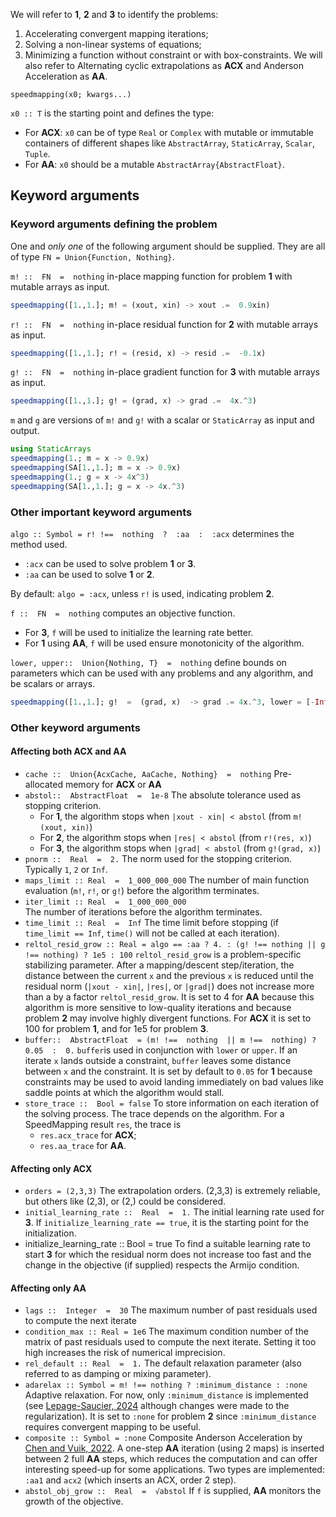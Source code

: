 We will refer to **1**, **2** and **3** to identify the problems:
1) Accelerating convergent mapping iterations;
2) Solving a non-linear systems of equations;
3) Minimizing a function without constraint or with box-constraints.
We will also refer to Alternating cyclic extrapolations as **ACX** and Anderson Acceleration as **AA**.

`speedmapping(x0; kwargs...)`

`x0 :: T` is the starting point and defines the type:
- For **ACX**: `x0` can be of type `Real` or `Complex` with mutable or immutable containers of different shapes like `AbstractArray`, `StaticArray`, `Scalar`, `Tuple`.
- For **AA**: `x0` should be a mutable `AbstractArray{AbstractFloat}`.

## Keyword arguments

### Keyword arguments defining the problem
One and _only one_ of the following argument should be supplied. They are all of type `FN = Union{Function, Nothing}`.

`m! ::  FN  =  nothing` in-place mapping function for problem **1** with mutable arrays as input. 
```Julia
speedmapping([1.,1.]; m! = (xout, xin) -> xout .=  0.9xin)
```
`r! ::  FN  =  nothing` in-place residual function for **2** with mutable arrays as input. 
```Julia
speedmapping([1.,1.]; r! = (resid, x) -> resid .=  -0.1x)
```
`g! ::  FN  =  nothing` in-place gradient function for **3** with mutable arrays as input. 
```Julia
speedmapping([1.,1.]; g! = (grad, x) -> grad .=  4x.^3)
```
`m` and `g` are versions of `m!` and `g!` with a scalar or `StaticArray` as input and output.
```Julia
using StaticArrays
speedmapping(1.; m = x -> 0.9x)
speedmapping(SA[1.,1.]; m = x -> 0.9x)
speedmapping(1.; g = x -> 4x^3)
speedmapping(SA[1.,1.]; g = x -> 4x.^3)
```
### Other important keyword arguments

`algo :: Symbol = r! !==  nothing  ?  :aa  :  :acx` determines the method used.
- `:acx` can be used to solve problem **1** or **3**.
- `:aa` can be used to solve **1** or **2**. 

By default: `algo = :acx`, unless `r!` is used, indicating problem **2**.

`f ::  FN  =  nothing` computes an objective function. 
- For **3**, `f` will be used to initialize the learning rate better.
- For  **1** using **AA**, `f` will be used ensure monotonicity of the algorithm. 

`lower, upper::  Union{Nothing, T}  =  nothing` define bounds on parameters which can be used with any problems and any algorithm, and be scalars or arrays.
```Julia
speedmapping([1.,1.]; g!  =  (grad, x)  -> grad .= 4x.^3, lower = [-Inf,2.])
```
### Other keyword arguments
#### Affecting both **ACX** and **AA**
- `cache ::  Union{AcxCache, AaCache, Nothing}  =  nothing`
 Pre-allocated memory for **ACX** or **AA**
- `abstol::  AbstractFloat  =  1e-8`
 The absolute tolerance used as stopping criterion. 
  - For **1**, the algorithm stops when `|xout - xin| < abstol` (from `m!(xout, xin)`)
  - For **2**, the algorithm stops when `|res| < abstol` (from `r!(res, x)`)
  - For **3**, the algorithm stops when `|grad| < abstol` (from `g!(grad, x)`)
- `pnorm ::  Real  =  2.`
 The norm used for the stopping criterion. Typically `1`, `2` or `Inf`.  
- `maps_limit :: Real  =  1_000_000_000`
 The number of main function evaluation (`m!`, `r!`, or `g!`) before the algorithm terminates.
- `iter_limit :: Real  =  1_000_000_000`  
 The number of iterations before the algorithm terminates.
- `time_limit :: Real  =  Inf`
  The time limit before stopping (if `time_limit == Inf`, `time()` will not be called at each iteration).
- `reltol_resid_grow :: Real = algo == :aa ? 4. : (g! !== nothing || g !== nothing) ? 1e5 : 100`
 `reltol_resid_grow` is a problem-specific stabilizing parameter. After a mapping/descent step/iteration, the distance between the current `x` and the previous `x` is reduced until the residual norm (`|xout - xin|`, `|res|`, or `|grad|`) does not increase more than a by a factor `reltol_resid_grow`. It is set to 4 for **AA** because this algorithm is more sensitive to low-quality iterations and because problem **2** may involve highly divergent functions. For **ACX** it is set to 100 for problem **1**, and for 1e5 for problem **3**.
- `buffer::  AbstractFloat  = (m! !==  nothing  || m !==  nothing) ?  0.05  :  0.`
 `buffer`is used in conjunction with `lower` or `upper`. If an iterate `x` lands outside a constraint, `buffer` leaves some distance between `x` and the constraint. It is set by default to `0.05` for **1** because constraints may be used to avoid landing immediately on bad values like saddle points at which the algorithm would stall. 
- `store_trace ::  Bool = false`
 To store information on each iteration of the solving process. The trace depends on the algorithm. For a SpeedMapping result `res`, the trace is 
  - `res.acx_trace` for **ACX**;
  - `res.aa_trace` for **AA**.

#### Affecting only **ACX**
- `orders = (2,3,3)`
 The extrapolation orders. (2,3,3) is extremely reliable, but others like (2,3), or (2,) could be considered.
- `initial_learning_rate ::  Real  =  1.`
 The initial learning rate used for **3**. If `initialize_learning_rate == true`, it is the starting point for the initialization.
- initialize_learning_rate ::  Bool  =  true
 To find a suitable learning rate to start **3** for which the residual norm does not increase too fast and the change in the objective (if supplied) respects the Armijo condition.
#### Affecting only **AA**
- `lags ::  Integer  =  30`
 The maximum number of past residuals used to compute the next iterate
- `condition_max :: Real = 1e6`
  The maximum condition number of the matrix of past residuals used to compute the next iterate. Setting it too high increases the risk of numerical imprecision.
- `rel_default :: Real  =  1.`
  The default relaxation parameter (also referred to as damping or mixing parameter).
- `adarelax :: Symbol = m! !== nothing ? :minimum_distance : :none`
 Adaptive relaxation. For now, only `:minimum_distance` is implemented (see [Lepage-Saucier, 2024](https://arxiv.org/abs/2408.16920) although changes were made to the regularization). It is set to `:none` for problem **2** since `:minimum_distance` requires convergent mapping to be useful.
- `composite :: Symbol = :none`
 Composite Anderson Acceleration by [Chen and Vuik, 2022](https://onlinelibrary.wiley.com/doi/abs/10.1002/nme.7096).
A one-step **AA** iteration (using 2 maps) is inserted between 2 full **AA** steps, which reduces  the computation and can offer interesting speed-up for some applications. Two types are implemented: `:aa1` and `acx2` (which inserts an ACX, order 2 step).
- `abstol_obj_grow ::  Real  =  √abstol` 
 If `f` is supplied,  **AA** monitors the growth of the objective. 